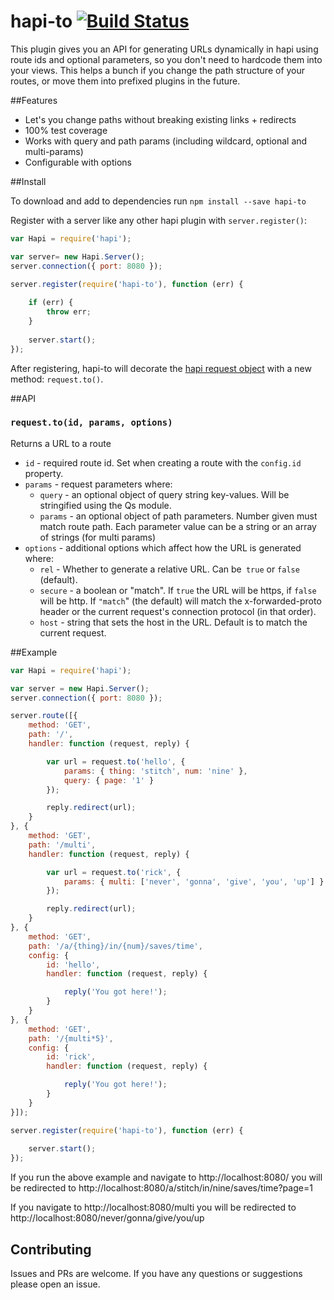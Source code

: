 # hapi-to [![Build Status](https://travis-ci.org/mtharrison/hapi-to.svg)](https://travis-ci.org/mtharrison/hapi-to)

This plugin gives you an API for generating URLs dynamically in hapi using route ids and optional parameters, so you don't need to hardcode them into your views. This helps a bunch if you change the path structure of your routes, or move them into prefixed plugins in the future.

##Features

 - Let's you change paths without breaking existing links + redirects
 - 100% test coverage
 - Works with query and path params (including wildcard, optional and multi-params)
 - Configurable with options

##Install

To download and add to dependencies run `npm install --save hapi-to`

Register with a server like any other hapi plugin with `server.register()`:

```javascript
var Hapi = require('hapi');

var server= new Hapi.Server();
server.connection({ port: 8080 });

server.register(require('hapi-to'), function (err) {
    
    if (err) {
        throw err;
    }
    
    server.start();
});
```

After registering, hapi-to will decorate the [hapi request object](hapijs.com/api#request-object) with a new method: `request.to()`.

##API

### `request.to(id, params, options)`

Returns a URL to a route

- `id` - required route id. Set when creating a route with the `config.id` property.
- `params` - request parameters where:
  - `query` - an optional object of query string key-values. Will be stringified using the Qs module.
  - `params` - an optional object of path parameters. Number given must match route path. Each parameter value can be a string or an array of strings (for multi params)
- `options` - additional options which affect how the URL is generated where:
  - `rel` - Whether to generate a relative URL. Can be` true` or `false` (default).
  - `secure` - a boolean or "match". If `true` the URL will be https, if `false` will be http. If `"match`" (the default) will match the x-forwarded-proto header or the current request's connection protocol (in that order).
  - `host` - string that sets the host in the URL. Default is to match the current request.

##Example

```javascript
var Hapi = require('hapi');

var server = new Hapi.Server();
server.connection({ port: 8080 });

server.route([{
    method: 'GET',
    path: '/',
    handler: function (request, reply) {

        var url = request.to('hello', {
            params: { thing: 'stitch', num: 'nine' },
            query: { page: '1' }
        });

        reply.redirect(url);
    }
}, {
    method: 'GET',
    path: '/multi',
    handler: function (request, reply) {

        var url = request.to('rick', {
            params: { multi: ['never', 'gonna', 'give', 'you', 'up'] }
        });

        reply.redirect(url);
    }
}, {
    method: 'GET',
    path: '/a/{thing}/in/{num}/saves/time',
    config: {
        id: 'hello',
        handler: function (request, reply) {

            reply('You got here!');
        }
    }
}, {
    method: 'GET',
    path: '/{multi*5}',
    config: {
        id: 'rick',
        handler: function (request, reply) {

            reply('You got here!');
        }
    }
}]);

server.register(require('hapi-to'), function (err) {
    
    server.start();
});
```

If you run the above example and navigate to http://localhost:8080/ you will be redirected to http://localhost:8080/a/stitch/in/nine/saves/time?page=1

If you navigate to http://localhost:8080/multi you will be redirected to http://localhost:8080/never/gonna/give/you/up

## Contributing

Issues and PRs are welcome. If you have any questions or suggestions please open an issue.

